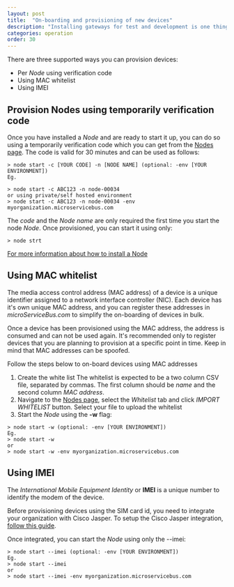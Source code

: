 ```yaml
---
layout: post
title:  "On-boarding and provisioning of new devices"
description: "Installing gateways for test and development is one thing, but rolling you many devices is a whole other beast. Learn about how to provision Nodes using Cisco Jasper or MAC address whitelisting."
categories: operation
order: 30
---
```



There are three supported ways you can provision devices:
* Per *Node* using verification code
* Using MAC whitelist
* Using IMEI

## Provision Nodes using temporarily verification code
Once you have installed a *Node* and are ready to start it up, you can do so using a temporarily verification code which you can get from the [Nodes page](https://microservicebus.com/Nodes). The code is valid for 30 minutes and can be used as follows:
```
> node start -c [YOUR CODE] -n [NODE NAME] (optional: -env [YOUR ENVIRONMENT])
Eg.

> node start -c ABC123 -n node-00034
or using private/self hosted environment
> node start -c ABC123 -n node-00034 -env myorganization.microservicebus.com

```
The *code* and the *Node name* are only required the first time you start the node *Node*. Once provisioned, you can start it using only:
```
> node strt
```

[For more information about how to install a Node]({{site.baseurl}}/installing-microservicebus-node)

## Using MAC whitelist
The media access control address (MAC address) of a device is a unique identifier assigned to a network interface controller (NIC). Each device has it's own unique MAC address, and you can register these addresses in *microServiceBus.com* to simplify the on-boarding of devices in bulk.

Once a device has been provisioned using the MAC address, the address is consumed and can not be used again. It's recommended only to register  devices that you are planning to provision at a specific point in time. Keep in mind that MAC addresses can be spoofed.

Follow the steps below to on-board devices using MAC addresses

1. Create the white list
The whitelist is expected to be a two column CSV file, separated by commas. The first column should be *name* and the second column *MAC address*.
2. Navigate to the [Nodes page](https://microservicebus.com/Nodes), select the *Whitelist* tab and click *IMPORT WHITELIST* button. Select your file to upload the whitelist
3. Start the *Node* using the **-w** flag:
```
> node start -w (optional: -env [YOUR ENVIRONMENT])
Eg.
> node start -w
or
> node start -w -env myorganization.microservicebus.com
```

## Using IMEI 
The *International Mobile Equipment Identity* or **IMEI** is a unique number to identify the modem of the device.

Before provisioning devices using the SIM card id, you need to integrate your organization with Cisco Jasper. To setup the Cisco Jasper integration, [follow this guide]({{site.baseurl}}/integrate-sim-card-management).

Once integrated, you can start the *Node* using only the --imei:

```
> node start --imei (optional: -env [YOUR ENVIRONMENT])
Eg.
> node start --imei
or
> node start --imei -env myorganization.microservicebus.com
```
